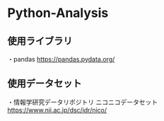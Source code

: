 # Python-Analysis

## 使用ライブラリ
・pandas
https://pandas.pydata.org/

## 使用データセット
・情報学研究データリポジトリ ニコニコデータセット
https://www.nii.ac.jp/dsc/idr/nico/
